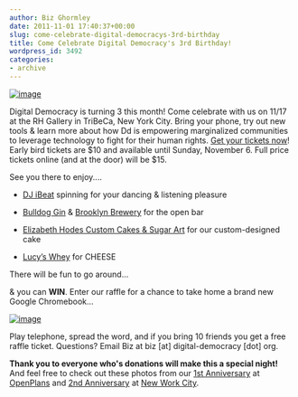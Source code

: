 ```yaml
---
author: Biz Ghormley
date: 2011-11-01 17:40:37+00:00
slug: come-celebrate-digital-democracys-3rd-birthday
title: Come Celebrate Digital Democracy's 3rd Birthday!
wordpress_id: 3492
categories:
- archive
---
```


[![image](https://farm7.static.flickr.com/6057/6302696445_f5a431b91c_o.png)](http://ddturns3.eventbrite.com/)

Digital Democracy is turning 3 this month! Come celebrate with us on 11/17 at the RH Gallery in TriBeCa, New York City. Bring your phone, try out new tools & learn more about how Dd is empowering marginalized communities to leverage technology to fight for their human rights. [Get your tickets now](http://ddturns3.eventbrite.com/)! Early bird tickets are $10 and available until Sunday, November 6. Full price tickets online (and at the door) will be $15.

See you there to enjoy....



	
  * [DJ iBeat](http://www.myspace.com/djibeat) spinning for your dancing & listening pleasure

	
  * [Bulldog Gin](http://www.bulldoggin.com/) & [Brooklyn Brewery](http://www.brooklynbrewery.com/) for the open bar

	
  * [Elizabeth Hodes Custom Cakes & Sugar Art](http://www.elizabethhodes.com/) for our custom-designed cake

	
  * [Lucy’s Whey](http://www.lucyswhey.com/) for CHEESE


There will be fun to go around...

& you can **WIN**. Enter our raffle for a chance to take home a brand new Google Chromebook...

[![image](http://www.google.com/chromebook/static/images/samsung-series5-leftperspective-350x232.png)](http://www.google.com/chromebook/#chromebooks-samsung)

Play telephone, spread the word, and if you bring 10 friends you get a free raffle ticket. Questions? Email Biz at biz [at] digital-democracy [dot] org.

**Thank you to everyone who's donations will make this a special night!** And feel free to check out these photos from our [1st Anniversary](https://secure.flickr.com/photos/digitaldemocracy/sets/72157622964995475/) at [OpenPlans](http://openplans.org/) and [2nd Anniversary](https://secure.flickr.com/photos/digitaldemocracy/sets/72157625515838753/) at [New Work City](http://nwc.co/).


